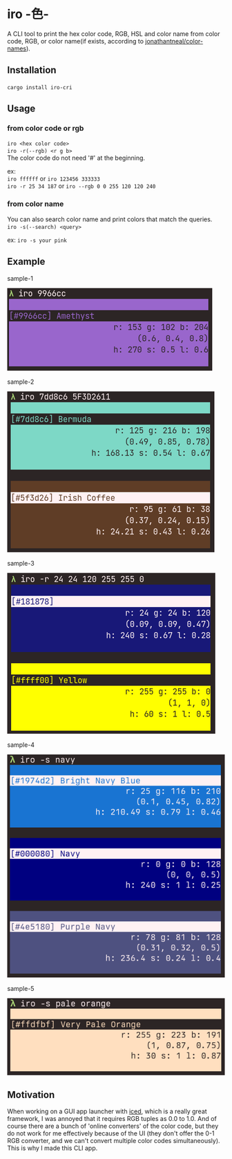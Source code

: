 # iro -色-
   
A CLI tool to print the hex color code, RGB, HSL and color name from color code, RGB, or color name(if exists, according to [jonathantneal/color-names](https://github.com/jonathantneal/color-names)).

## Installation
`cargo install iro-cri`

## Usage
### from color code or rgb
`iro <hex color code>`  
`iro -r(--rgb) <r g b>`  
The color code do not need '#' at the beginning.

ex:  
`iro ffffff` or `iro 123456 333333`  
`iro -r 25 34 187` or `iro --rgb 0 0 255 120 120 240`

### from color name
You can also search color name and print colors that match the queries.  
`iro -s(--search) <query>`

ex:
`iro -s your pink`

## Example

sample-1

![sample-1](screenshots/iro_sample1.png)

sample-2

![sample-2](screenshots/iro_sample2.png)

sample-3

![sample-3](screenshots/iro_sample3.png)

sample-4

![sample-4](screenshots/iro_sample4.png)

sample-5

![sample-5](screenshots/iro_sample5.png)

## Motivation
When working on a GUI app launcher with [iced](https://iced.rs/), which is a really great framework, I was annoyed that it requires RGB tuples as 0.0 to 1.0. And of course there are a bunch of 'online converters' of the color code, but they do not work for me effectively because of the UI (they don't offer the 0-1 RGB converter, and we can't convert multiple color codes simultaneously). This is why I made this CLI app.
